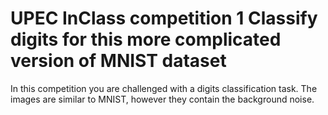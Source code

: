 # UPEC InClass competition 1 Classify digits for this more complicated version of MNIST dataset
 In this competition you are challenged with a digits classification task. The images are similar to MNIST, however they contain the background noise.
